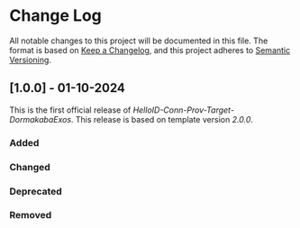# Change Log

All notable changes to this project will be documented in this file. The format is based on [Keep a Changelog](https://keepachangelog.com), and this project adheres to [Semantic Versioning](https://semver.org).

## [1.0.0] - 01-10-2024

This is the first official release of _HelloID-Conn-Prov-Target-DormakabaExos_. This release is based on template version _2.0.0_.

### Added

### Changed

### Deprecated

### Removed